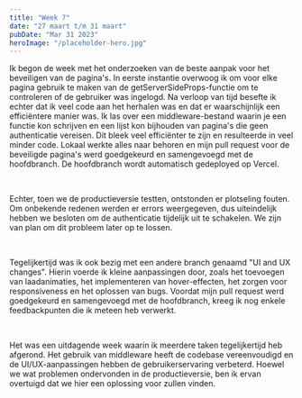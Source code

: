 ```yaml
---
title: "Week 7"
date: "27 maart t/m 31 maart"
pubDate: "Mar 31 2023"
heroImage: "/placeholder-hero.jpg"
---
```


Ik begon de week met het onderzoeken van de beste aanpak voor het beveiligen van de pagina's. In eerste instantie overwoog ik om voor elke pagina gebruik te maken van de getServerSideProps-functie om te controleren of de gebruiker was ingelogd. Na verloop van tijd besefte ik echter dat ik veel code aan het herhalen was en dat er waarschijnlijk een efficiëntere manier was. Ik las over een middleware-bestand waarin je een functie kon schrijven en een lijst kon bijhouden van pagina's die geen authenticatie vereisen. Dit bleek veel efficiënter te zijn en resulteerde in veel minder code. Lokaal werkte alles naar behoren en mijn pull request voor de beveiligde pagina's werd goedgekeurd en samengevoegd met de hoofdbranch. De hoofdbranch wordt automatisch gedeployed op Vercel.

&nbsp;

Echter, toen we de productieversie testten, ontstonden er plotseling fouten. Om onbekende redenen werden er errors weergegeven, dus uiteindelijk hebben we besloten om de authenticatie tijdelijk uit te schakelen. We zijn van plan om dit probleem later op te lossen.

&nbsp;

Tegelijkertijd was ik ook bezig met een andere branch genaamd "UI and UX changes". Hierin voerde ik kleine aanpassingen door, zoals het toevoegen van laadanimaties, het implementeren van hover-effecten, het zorgen voor responsiveness en het oplossen van bugs. Voordat mijn pull request werd goedgekeurd en samengevoegd met de hoofdbranch, kreeg ik nog enkele feedbackpunten die ik meteen heb verwerkt.

&nbsp;

Het was een uitdagende week waarin ik meerdere taken tegelijkertijd heb afgerond. Het gebruik van middleware heeft de codebase vereenvoudigd en de UI/UX-aanpassingen hebben de gebruikerservaring verbeterd. Hoewel we wat problemen ondervonden in de productieversie, ben ik ervan overtuigd dat we hier een oplossing voor zullen vinden.

